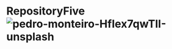 # RepositoryFive![pedro-monteiro-HfIex7qwTlI-unsplash](https://user-images.githubusercontent.com/81466249/116384676-60b3a700-a818-11eb-8249-5acea3bc56c5.jpg)
